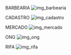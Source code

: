 BARBEARIA
![img_barbearia](https://github.com/pereirax/DATABASE_MSQL/assets/142833399/5444530d-46fb-43a9-bcc8-dd269f0cd573)

CADASTRO
![img_cadastro](https://github.com/pereirax/DATABASE_MSQL/assets/142833399/b314d92a-25ed-4a3c-aad3-b09be01ca03e)

MERCADO
![img_mercado](https://github.com/pereirax/DATABASE_MSQL/assets/142833399/5ce5d662-f293-4e94-8132-2e3bc4f67c89)

ONG
![img_ong](https://github.com/pereirax/DATABASE_MSQL/assets/142833399/49f64671-6a55-4df7-9b1e-dbb64cda04b8)

RIFA
![img_rifa](https://github.com/pereirax/DATABASE_MSQL/assets/142833399/f6d802e5-da5d-4f32-9e92-8ac74ccb7814)
